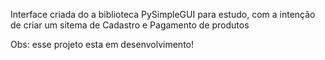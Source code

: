 Interface criada do a biblioteca PySimpleGUI para estudo, com a intenção de criar um sitema de Cadastro e Pagamento de produtos


Obs: esse projeto esta em desenvolvimento!
